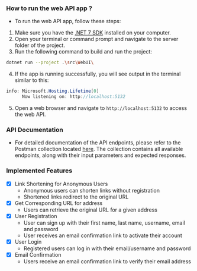 ### How to run the web API app ?
- To run the web API app, follow these steps:
1. Make sure you have the [.NET 7 SDK](https://dotnet.microsoft.com/en-us/download/dotnet/7.0)  installed on your computer.
2. Open your terminal or command prompt and navigate to the server folder of the project.
3. Run the following command to build and run the project:
```bash
dotnet run --project .\src\WebUI\
```
4. If the app is running successfully, you will see output in the terminal similar to this:
```csharp
info: Microsoft.Hosting.Lifetime[0]
      Now listening on: http://localhost:5132
```
5. Open a web browser and navigate to `http://localhost:5132` to access the web API.

### API Documentation
- For detailed documentation of the API endpoints, please refer to the Postman collection located [here](2tinylink.postman_collection.json). The collection contains all available endpoints, along with their input parameters and expected responses.

### Implemented Features
- [x] Link Shortening for Anonymous Users
  - Anonymous users can shorten links without registration
  - Shortened links redirect to the original URL
- [x] Get Corresponding URL for address
  - Users can retrieve the original URL for a given address
- [x] User Registration
  - User can sign up with their first name, last name, username, email and password
  - User receives an email confirmation link to activate their account
- [x] User Login
  - Registered users can log in with their email/username and password
- [x] Email Confirmation
  - Users receive an email confirmation link to verify their email address
